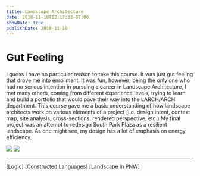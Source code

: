 ```yaml
---
title: Landscape Architecture
date: 2018-11-10T12:17:32-07:00
showDate: true
publishDate: 2018-11-10
---
```


# Gut Feeling

I guess I have no particular reason to take this course. It was just gut feeling that drove me into enrollment. It was fun, however; being the only one who had no serious intention in pursuing a career in Landscape Architecture, I met many others, coming from different experience levels, trying to learn and build a portfolio that would pave their way into the LARCH/ARCH department. This course gave me a basic understanding of how landscape architects work on various elements of a project (i.e. design intent, context map, site analysis, cross-sections, rendered perspective, etc.) My final project was an attempt to redesign South Park Plaza as a resilient landscape. As one might see, my design has a lot of emphasis on energy efficiency.

![](../images/board_0.jpg)
![](../images/board_1_edited.jpg)

---

[[Logic]]
[[Constructed Languages]]
[[Landscape in PNW]]



[//begin]: # "Autogenerated link references for markdown compatibility"
[Logic]: Logic "Logic"
[Constructed Languages]: <Constructed Languages> "Constructed Languages"
[Landscape in PNW]: <Landscape in PNW> "Escape"
[//end]: # "Autogenerated link references"